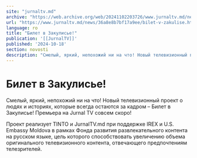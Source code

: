 ```yaml
---
site: "jurnaltv.md"
archive: "https://web.archive.org/web/20241102203726/www.jurnaltv.md/news/36a8e8b7bf17a9ee/bilet-v-zakulise.html"
url: "https://www.jurnaltv.md/news/36a8e8b7bf17a9ee/bilet-v-zakulise.html"
language: ro
title: "Билет в Закулисье!"
publication: '[[JurnalTV]]'
published: '2024-10-18'
section: novosti
description: "Смелый, яркий, непохожий ни на что! Новый телевизионный проект о людях и историях, которые всегда остаются за кадром – Билет в Закулисье! Премьера на Jurnal TV совсем скоро!"
---
```


# Билет в Закулисье!

Смелый, яркий, непохожий ни на что! Новый телевизионный проект о людях и историях, которые всегда остаются за кадром – Билет в Закулисье! Премьера на Jurnal TV совсем скоро!

Проект реализует TINTO и JurnalTV.md при поддержке IREX и U.S. Embassy Moldova в рамках Фонда развития развлекательного контента на русском языке, цель которого способствовать увеличению объема оригинального телевизионного контента, отвечающего предпочтениям телезрителей.